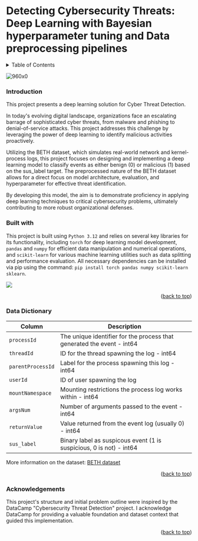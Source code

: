 # Detecting Cybersecurity Threats: Deep Learning with Bayesian hyperparameter tuning and Data preprocessing pipelines

<!-- TABLE OF CONTENTS -->
<details>
  <summary>Table of Contents</summary>
  <ol>
    <li><a href="#Introduction">Introduction</a></li>
    <li><a href="#built with">Built with</a></li>
    <li><a href="#data dictionary">Data Dictionary</a></li>
    <li><a href="#acknowledgments">Acknowledgments</a></li>
  </ol>
</details>

![960x0](https://github.com/user-attachments/assets/686bbce6-51ae-4d87-b1f8-90cb002525fa)

### Introduction 
This project presents a deep learning solution for Cyber Threat Detection.

In today's evolving digital landscape, organizations face an escalating barrage of sophisticated cyber threats, from malware and phishing to denial-of-service attacks. This project addresses this challenge by leveraging the power of deep learning to identify malicious activities proactively.

Utilizing the BETH dataset, which simulates real-world network and kernel-process logs, this project focuses on designing and implementing a deep learning model to classify events as either benign (0) or malicious (1) based on the sus_label target. The preprocessed nature of the BETH dataset allows for a direct focus on model architecture, evaluation, and hyperparameter for effective threat identification.

By developing this model, the aim is to demonstrate proficiency in applying deep learning techniques to critical cybersecurity problems, ultimately contributing to more robust organizational defenses.

### Built with 
This project is built using `Python 3.12` and relies on several key libraries for its functionality, including `torch` for deep learning model development, `pandas` and `numpy` for efficient data manipulation and numerical operations, and `scikit-learn` for various machine learning utilities such as data splitting and performance evaluation. 
All necessary dependencies can be installed via pip using the command: `pip install torch pandas numpy scikit-learn sklearn`.
<p align="left">
  <a href="https://skillicons.dev">
    <img src="https://skillicons.dev/icons?i=pytorch,sklearn,anaconda,pandas,numpy" />
  </a>
</p>

<p align="right">(<a href="#readme-top">back to top</a>)</p>

### Data Dictionary

| Column     | Description              |
|------------|--------------------------|
|`processId`|The unique identifier for the process that generated the event - int64 |
|`threadId`|ID for the thread spawning the log - int64|
|`parentProcessId`|Label for the process spawning this log - int64|
|`userId`|ID of user spawning the log|Numerical - int64|
|`mountNamespace`|Mounting restrictions the process log works within - int64|
|`argsNum`|Number of arguments passed to the event - int64|
|`returnValue`|Value returned from the event log (usually 0) - int64|
|`sus_label`|Binary label as suspicous event (1 is suspicious, 0 is not) - int64|

More information on the dataset: [BETH dataset](accreditation.md)

<p align="right">(<a href="#readme-top">back to top</a>)</p>

### Acknowledgements
This project's structure and initial problem outline were inspired by the DataCamp "Cybersecurity Threat Detection" project. I acknowledge DataCamp for providing a valuable foundation and dataset context that guided this implementation.

<p align="right">(<a href="#readme-top">back to top</a>)</p>

